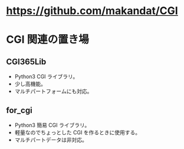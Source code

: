 # https://github.com/makandat/CGI
#   CGI 関連の置き場

## CGI365Lib
* Python3 CGI ライブラリ。
* 少し高機能。
* マルチパートフォームにも対応。

## for_cgi
* Python3 簡易 CGI ライブラリ。
* 軽量なのでちょっとした CGI を作るときに使用する。
* マルチパートデータは非対応。
